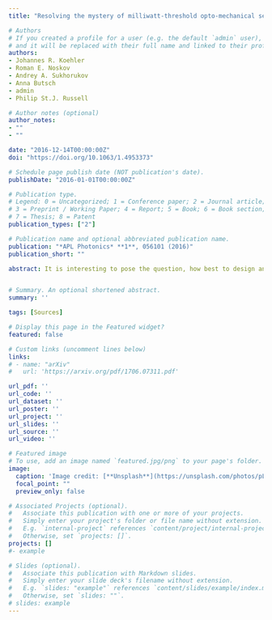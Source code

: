 ```yaml
---
title: "Resolving the mystery of milliwatt-threshold opto-mechanical self-oscillation in dual-nanoweb fiber"

# Authors
# If you created a profile for a user (e.g. the default `admin` user), write the username (folder name) here 
# and it will be replaced with their full name and linked to their profile.
authors:
- Johannes R. Koehler
- Roman E. Noskov
- Andrey A. Sukhorukov
- Anna Butsch
- admin
- Philip St.J. Russell

# Author notes (optional)
author_notes:
- ""
- ""

date: "2016-12-14T00:00:00Z"
doi: "https://doi.org/10.1063/1.4953373"

# Schedule page publish date (NOT publication's date).
publishDate: "2016-01-01T00:00:00Z"

# Publication type.
# Legend: 0 = Uncategorized; 1 = Conference paper; 2 = Journal article;
# 3 = Preprint / Working Paper; 4 = Report; 5 = Book; 6 = Book section;
# 7 = Thesis; 8 = Patent
publication_types: ["2"]

# Publication name and optional abbreviated publication name.
publication: "*APL Photonics* **1**, 056101 (2016)"
publication_short: ""

abstract: It is interesting to pose the question, how best to design an optomechanical device, with no electronics, optical cavity, or laser gain, that will self-oscillate when pumped in a single pass with only a few mW of single-frequency laser power? One might begin with a mechanically resonant and highly compliant system offering very high optomechanical gain. Such a system, when pumped by single-frequency light, might self-oscillate at its resonant frequency. It is well-known, however, that this will occur only if the group velocity dispersion of the light is high enough so that phonons causing pump-to-Stokes conversion are sufficiently dissimilar to those causing pump-to-anti-Stokes conversion. Recently it was reported that two light-guiding membranes 20 μm wide, ∼500 nm thick and spaced by ∼500 nm, suspended inside a glass fiber capillary, oscillated spontaneously at its mechanical resonant frequency (∼6 MHz) when pumped with only a few mW of single-frequency light. This was surprising, since perfect Raman gain suppression would be expected. In detailed measurements, using an interferometric side-probing technique capable of resolving nanoweb movements as small as 10 pm, we map out the vibrations along the fiber and show that stimulated intermodal scattering to a higher-order optical mode frustrates gain suppression, permitting the structure to self-oscillate. A detailed theoretical analysis confirms this picture. This novel mechanism makes possible the design of single-pass optomechanical oscillators that require only a few mW of optical power, no electronics nor any optical resonator. The design could also be implemented in silicon or any other suitable material


# Summary. An optional shortened abstract.
summary: '' 

tags: [Sources]

# Display this page in the Featured widget?
featured: false

# Custom links (uncomment lines below)
links:
# - name: "arXiv"
#   url: 'https://arxiv.org/pdf/1706.07311.pdf'

url_pdf: ''
url_code: ''
url_dataset: ''
url_poster: ''
url_project: ''
url_slides: ''
url_source: ''
url_video: ''

# Featured image
# To use, add an image named `featured.jpg/png` to your page's folder. 
image:
  caption: 'Image credit: [**Unsplash**](https://unsplash.com/photos/pLCdAaMFLTE)'
  focal_point: ""
  preview_only: false

# Associated Projects (optional).
#   Associate this publication with one or more of your projects.
#   Simply enter your project's folder or file name without extension.
#   E.g. `internal-project` references `content/project/internal-project/index.md`.
#   Otherwise, set `projects: []`.
projects: []
#- example

# Slides (optional).
#   Associate this publication with Markdown slides.
#   Simply enter your slide deck's filename without extension.
#   E.g. `slides: "example"` references `content/slides/example/index.md`.
#   Otherwise, set `slides: ""`.
# slides: example
---
```

